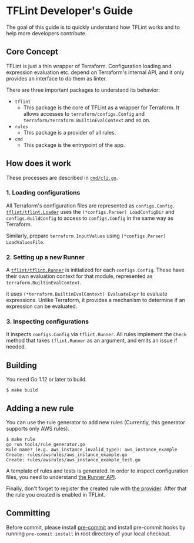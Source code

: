 # TFLint Developer's Guide

The goal of this guide is to quickly understand how TFLint works and to help more developers contribute.

## Core Concept

TFLint is just a thin wrapper of Terraform. Configuration loading and expression evaluation etc. depend on Terraform's internal API, and it only provides an interface to do them as linter.

There are three important packages to understand its behavior:

- `tflint`
  - This package is the core of TFLint as a wrapper for Terraform. It allows accesses to `terraform/configs.Config` and `terraform/terraform.BuiltinEvalContext` and so on.
- `rules`
  - This package is a provider of all rules.
- `cmd`
  - This package is the entrypoint of the app.

## How does it work

These processes are described in [`cmd/cli.go`](https://github.com/wata727/tflint/blob/master/cmd/cli.go).

### 1. Loading configurations

All Terraform's configuration files are represented as `configs.Config`. [`tflint/tflint.Loader`](https://github.com/wata727/tflint/blob/master/tflint/loader.go) uses the `(*configs.Parser) LoadConfigDir` and `configs.BuildConfig` to access to `configs.Config` in the same way as Terraform.

Similarly, prepare `terraform.InputValues` using `(*configs.Parser) LoadValuesFile`.

### 2. Setting up a new Runner

A [`tflint/tflint.Runner`](https://github.com/wata727/tflint/blob/master/tflint/runner.go) is initialized for each `configs.Config`. These have their own evaluation context for that module, represented as `terraform.BuiltinEvalContext`.

it uses `(*terraform.BuiltinEvalContext) EvaluateExpr` to evaluate expressions. Unlike Terraform, it provides a mechanism to determine if an expression can be evaluated.

### 3. Inspecting configurations

It inspects `configs.Config` via `tflint.Runner`. All rules implement the `Check` method that takes `tflint.Runner` as an argument, and emits an issue if needed.

## Building

You need Go 1.12 or later to build.

```
$ make build
```

## Adding a new rule

You can use the rule generator to add new rules (Currently, this generator supports only AWS rules).

```
$ make rule
go run tools/rule_generator.go
Rule name? (e.g. aws_instance_invalid_type): aws_instance_example
Create: rules/awsrules/aws_instance_example.go
Create: rules/awsrules/aws_instance_example_test.go
```

A template of rules and tests is generated. In order to inspect configuration files, you need to understand [the Runner API](https://github.com/wata727/tflint/blob/master/tflint/runner.go).

Finally, don't forget to register the created rule with [the provider](https://github.com/wata727/tflint/blob/master/rules/provider.go). After that the rule you created is enabled in TFLint.


## Committing

Before commit, please install [pre-commit](https://pre-commit.com/) and install pre-commit hooks by running `pre-commit install` in root directory of your local checkout.
